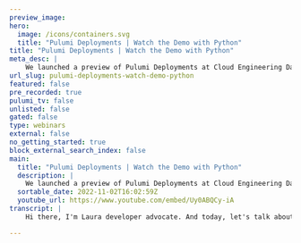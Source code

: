 ```yaml
---
preview_image:
hero:
  image: /icons/containers.svg
  title: "Pulumi Deployments | Watch the Demo with Python"
title: "Pulumi Deployments | Watch the Demo with Python"
meta_desc: |
    We launched a preview of Pulumi Deployments at Cloud Engineering Days 2022. Learn more about how you can use Pulumi Deployments to simplify creatin...
url_slug: pulumi-deployments-watch-demo-python
featured: false
pre_recorded: true
pulumi_tv: false
unlisted: false
gated: false
type: webinars
external: false
no_getting_started: true
block_external_search_index: false
main:
  title: "Pulumi Deployments | Watch the Demo with Python"
  description: |
    We launched a preview of Pulumi Deployments at Cloud Engineering Days 2022. Learn more about how you can use Pulumi Deployments to simplify creating and managing infrastructure straight from the Pulumi Infrastructure as Code platform.  
  sortable_date: 2022-11-02T16:02:59Z
  youtube_url: https://www.youtube.com/embed/Uy0ABQCy-iA
transcript: |
    Hi there, I'm Laura developer advocate. And today, let's talk about Pulumi deployments available in preview today, November 2nd 2022 using Pulumi deployments. You can run any Pulumi program and therefore deploy any infrastructure on the Pulumi service instead of on your own local system. It's got three different triggers for you to choose from a trigger that runs whenever you commit to a github repository with other version control systems coming soon. A U I based trigger that lets you build infrastructure from your Pulumi dashboard or an API that you can access from anywhere, which is what we'll see today. If you're familiar with Pulumi automation API, you may be wondering about how the deployments API is different. The automation API is a programmatic non interactive way to run Pulumi programs. People use it for C I CD systems, web portals and more unlike the automation API, you aren't running Pulumi on your own local system with the deployments API. Instead the deployments API reaches out to the Pulumi service itself which interprets Pulumi programs and commands on remote Pulumi owned servers. So you no longer will have to install Pulumi on your local machine or your C I CD system to run an infrastructure deployment from your code base enough. Talking about it though. Let's go check out the new experience. All right. And here we are, we are taking a look at a Python program using our new deployments API. So I'm actually just gonna hit the API itself in this preview. You'll find that we have our back end URL. This is our API dot Pulumi dot com. And if you weren't aware, we do have documentation on this service API if you want to go explore it, but we're gonna be hitting a very, very specific endpoint. In this case, we're gonna generate the call itself using requests. We have some headers that we have and the request itself, which I'll show you in a moment. But this just creates the deployment, it hits that call and generates it and we're gonna be running our application right here. This call me. So please call the API and create, create a deployment with a little bit of data passed in. We're gonna be just grabbing from our examples. Repo, here's a branch, a repo directory inside of that branch. And we find the context on the operation right here. We're just doing an update. So if I actually just run this, we'll see that we are getting an update against the preview and we get an exit code of zero. Let's go see what that looks like on the UY. And there it goes, it's starting to actually run on the upstream system and our deployment has succeeded running on Pulumi servers instead of your own. We can see that we now have this update, we can click into it and explore. It looks just like our deployments everywhere else. This kind of thing can be really helpful eventually, maybe we'll see some drift detection. You can get some logs from the system that's running maybe some reactive updates or even perhaps some time bomb stacks or reviewing applications, things like that. Wouldn't it be really cool to have all of this all at one once in Pulumi. And let's hop over to one more piece here on the dashboard and this is the new deployment button that will be part of this preview. So here we have a new project and we have this deploy actions button right up here that allows you to run any of these same commands right here in the Pulumi dashboard. So let's say you're on call and you're away from your laptop. Maybe it's date night, maybe you're out shopping, maybe you're just out doing something else and you don't want to get back to that laptop. You would be able to come here and run any of these deployment commands directly from the dashboard, which should be pretty helpful for those of you on call or in any other situation where you want to run it directly on the dashboard. Pretty cool. If you're interested join the waitlist found here or down in the video description. I'll talk to you soon. Take care. Bye.

---
```

